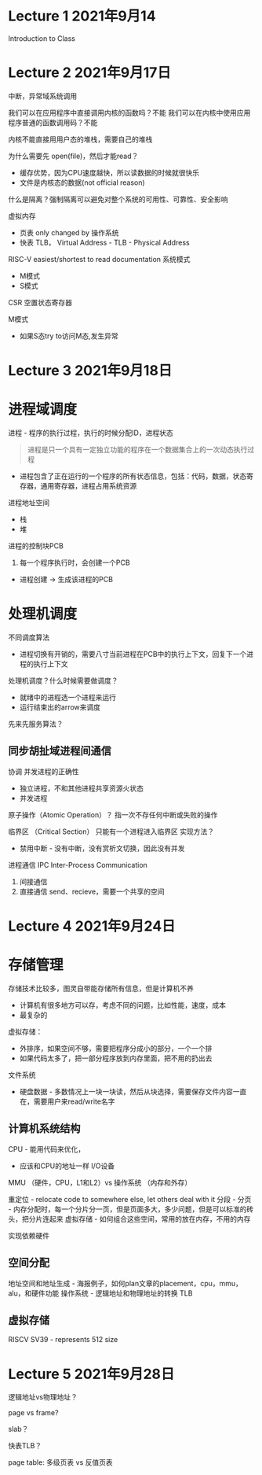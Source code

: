 # Lecture 1  2021年9月14

Introduction to Class

# Lecture 2 2021年9月17日

中断，异常域系统调用

我们可以在应用程序中直接调用内核的函数吗？不能
我们可以在内核中使用应用程序普通的函数调用码？不能

内核不能直接用用户态的堆栈，需要自己的堆栈

为什么需要先 open(file)，然后才能read？

- 缓存优势，因为CPU速度越快，所以读数据的时候就很快乐
- 文件是内核态的数据(not official reason)

什么是隔离？强制隔离可以避免对整个系统的可用性、可靠性、安全影响

虚拟内存

- 页表 only changed by 操作系统
- 快表 TLB， Virtual Address - TLB - Physical Address

RISC-V easiest/shortest to read documentation
系统模式

- M模式
- S模式

CSR 空置状态寄存器

M模式

- 如果S态try to访问M态,发生异常

# Lecture 3 2021年9月18日

# 进程域调度

进程 - 程序的执行过程，执行的时候分配ID，进程状态

> 进程是只一个具有一定独立功能的程序在一个数据集合上的一次动态执行过程

- 进程包含了正在运行的一个程序的所有状态信息，包括：代码，数据，状态寄存器，通用寄存器，进程占用系统资源

进程地址空间

- 栈
- 堆

进程的控制块PCB

1. 每一个程序执行时，会创建一个PCB

- 进程创建 -> 生成该进程的PCB

# 处理机调度

不同调度算法

- 进程切换有开销的，需要八寸当前进程在PCB中的执行上下文，回复下一个进程的执行上下文

处理机调度？什么时候需要做调度？

- 就绪中的进程选一个进程来运行
- 运行结束出的arrow来调度

先来先服务算法？

## 同步胡扯域进程间通信

协调
并发进程的正确性

- 独立进程，不和其他进程共享资源火状态
- 并发进程

原子操作（Atomic Operation）？
指一次不存任何中断或失败的操作

临界区 （Critical Section）
只能有一个进程进入临界区
实现方法？

- 禁用中断 - 没有中断，没有赏析文切换，因此没有并发

进程通信 IPC Inter-Process Communication

1. 间接通信
2. 直接通信 send、recieve，需要一个共享的空间

# Lecture 4 2021年9月24日

# 存储管理

存储技术比较多，图灵自带能存储所有信息，但是计算机不养

- 计算机有很多地方可以存，考虑不同的问题，比如性能，速度，成本
- 最复杂的

虚拟存储：

- 外排序，如果空间不够，需要把程序分成小的部分，一个一个排
- 如果代码太多了，把一部分程序放到内存里面，把不用的扔出去

文件系统

- 硬盘数据 - 多数情况上一块一块读，然后从块选择，需要保存文件内容一直在，需要用户来read/write名字

## 计算机系统结构

CPU - 能用代码来优化，

- 应该和CPU的地址一样
  I/O设备

MMU （硬件，CPU，L1和L2）vs 操作系统 （内存和外存）

重定位 - relocate code to somewhere else, let others deal with it
分段 -
分页 - 内存分配时，每一个分片分一页，但是页面多大，多少问题，但是可以标准的砖头，把分片连起来
虚拟存储 - 如何组合这些空间，常用的放在内存，不用的内存

实现依赖硬件

## 空间分配

地址空间和地址生成 - 海报例子，如何plan文章的placement，cpu，mmu，alu，和硬件功能
操作系统 - 逻辑地址和物理地址的转换
TLB

## 虚拟存储

RISCV SV39 - represents 512 size

# Lecture 5 2021年9月28日

逻辑地址vs物理地址？

page vs frame?

slab？

快表TLB？

page table: 多级页表 vs 反值页表
